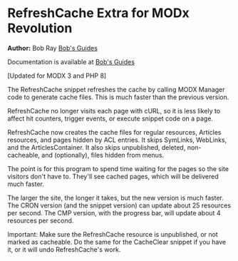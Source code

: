 RefreshCache Extra for MODx Revolution
======================================

**Author:** Bob Ray [Bob's Guides](https://bobsguides.com)

Documentation is available at [Bob's Guides](https://bobsguides.com/refreshcache-tutorial.html)

[Updated for MODX 3 and PHP 8]

The RefreshCache snippet refreshes the cache by calling MODX Manager code to generate cache files. This is much faster than the previous version. 

RefreshCache no longer visits each page with cURL, so it is less likely to affect hit counters, trigger events, or execute snippet code on a page.

RefreshCache now creates the cache files for regular resources, Articles resources, and pages hidden by ACL entries. It skips SymLinks, WebLinks, and the ArticlesContainer. It also skips unpublished, deleted, non-cacheable, and (optionally), files hidden from menus.

The point is for this program to spend time waiting for the pages so
the site visitors don't have to. They'll see cached pages, which will be
delivered much faster.
 
 
The larger the site, the longer it takes, but the new version is much faster. The CRON version (and the snippet version) can update about 25 resources per second. The CMP version, with the progress bar, will update about 4 resources per second.

Important: Make sure the RefreshCache resource is unpublished, or not marked as cacheable. Do the same for the CacheClear snippet if you have it, or it will undo RefreshCache's work.
